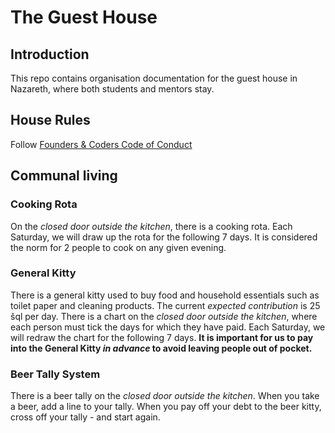 # The Guest House

## Introduction

This repo contains organisation documentation for the guest house in Nazareth, where both students and mentors stay.

## House Rules

Follow [Founders & Coders Code of Conduct](https://github.com/foundersandcoders/master-reference/blob/master/code_of_conduct.md)

## Communal living

### Cooking Rota

On the _closed door outside the kitchen_, there is a cooking rota. Each Saturday, we will draw up the rota for the following 7 days. It is considered the norm for 2 people to cook on any given evening.

### General Kitty

There is a general kitty used to buy food and household essentials such as toilet paper and cleaning products. The current _expected contribution_ is 25 šql per day. There is a chart on the _closed door outside the kitchen_, where each person must tick the days for which they have paid. Each Saturday, we will redraw the chart for the following 7 days.
**It is important for us to pay into the General Kitty _in advance_ to avoid leaving people out of pocket.**

### Beer Tally System

There is a beer tally on the _closed door outside the kitchen_. When you take a beer, add a line to your tally. When you pay off your debt to the beer kitty, cross off your tally - and start again.


